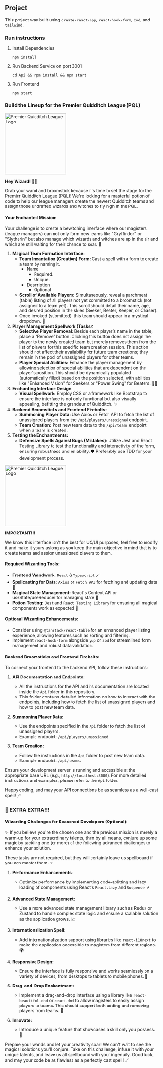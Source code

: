## Project

This project was built using `create-react-app`, `react-hook-form`, `zod`, and `tailwind`.

### Run instructions

1. Install Dependencies
    ```
    npm install
    ```

2. Run Backend Service on port 3001
    ```
    cd Api && npm install && npm start
    ```

3. Run Frontend
    ```
    npm start
    ```


### Build the Lineup for the Premier Quidditch League (PQL)

<img src="./public/images/pql_logo.jpeg" alt="Premier Quidditch League Logo" width="200" />

**Hey Wizard!** 🧙‍♂️

Grab your wand and broomstick because it's time to set the stage for the Premier Quidditch League (PQL)! We're looking for a masterful potion of code to help our league managers create the newest Quidditch teams and assign those undrafted wizards and witches to fly high in the PQL.

#### Your Enchanted Mission:

Your challenge is to create a bewitching interface where our magisters (league managers) can not only form new teams like "Gryffindor" or "Slytherin" but also manage which wizards and witches are up in the air and which are still waiting for their chance to soar. 🧹

1. **Magical Team Formation Interface:**
    - **Team Incantation (Creation) Form:** Cast a spell with a form to create a team by naming it.
      - Name
        - Required.
        - Unique.
      - Description
        - Optional
    - **Scroll of Available Players:** Simultaneously, reveal a parchment (table) listing of all players not yet committed to a broomstick (not assigned to a team yet). This scroll should detail their name, age, and desired position in the skies (Seeker, Beater, Keeper, or Chaser).
    - Once invoked (submitted), this team should appear in a mystical dropdown. 📜
2. **Player Management Spellwork (Tasks):**
    - **Selective Player Removal:** Beside each player’s name in the table, place a “Remove” button. Clicking this button does not assign the player to the newly created team but merely removes them from the list of players for this specific team creation session. This action should not affect their availability for future team creations; they remain in the pool of unassigned players for other teams.
    - **Player Special Abilities:** Enhance the player management by allowing selection of special abilities that are dependent on the player's position. This should be dynamically populated (automatically filled) based on the position selected, with abilities like "Enhanced Vision" for Seekers or "Power Swing" for Beaters. 🧙‍♀️
3. **Enchanting Interface Design:**
    - **Visual Spellwork:** Employ CSS or a framework like Bootstrap to ensure the interface is not only functional but also visually appealing, befitting the grandeur of Quidditch. ✨
4. **Backend Broomsticks and Frontend Firebolts:**
    - **Summoning Player Data:** Use Axios or Fetch API to fetch the list of unassigned players from the `/api/players/unassigned` endpoint.
    - **Team Creation:** Post new team data to the `/api/teams` endpoint when a team is created.
5. **Testing the Enchantments:**
    - **Defensive Spells Against Bugs (Mistakes):** Utilize Jest and React Testing Library to test the functionality and interactivity of the form, ensuring robustness and reliability. 🛡️ Preferably use TDD for your development process.

<img src="./public/images/mockup.png" alt="Premier Quidditch League Logo" width="200" />


**IMPORTANT!!!!**

We know this interface isn't the best for UX/UI purposes, feel free to modify it and make it yours aslong as you keep the main objective in mind that is to create teams and assign unassigned players to them.


#### Required Wizarding Tools:

- **Frontend Wandwork:** `React` & `Typescript` 🪄
- **Spellcasting for Data:** `Axios` or `Fetch API` for fetching and updating data 📡
- **Magical State Management:** React's Context API or useState/useReducer for managing state 🌟
- **Potion Testing:** `Jest` and `React Testing Library` for ensuring all magical components work as expected 🧪

#### Optional Wizarding Enhancements:
- Consider using `@tanstack/react-table` for an enhanced player listing experience, allowing features such as sorting and filtering.
- Implement `react-hook-form` alongside `yup` or `zod` for streamlined form management and robust data validation.

#### Backend Broomsticks and Frontend Firebolts:

To connect your frontend to the backend API, follow these instructions:

1. **API Documentation and Endpoints:**
    - All the instructions for the API and its documentation are located inside the `Api` folder in this repository.
    - This folder contains detailed information on how to interact with the endpoints, including how to fetch the list of unassigned players and how to post new team data.

2. **Summoning Player Data:**
    - Use the endpoints specified in the `Api` folder to fetch the list of unassigned players.
    - Example endpoint: `/api/players/unassigned`.

3. **Team Creation:**
    - Follow the instructions in the `Api` folder to post new team data.
    - Example endpoint: `/api/teams`.

Ensure your development server is running and accessible at the appropriate base URL (e.g., `http://localhost:3000`). For more detailed instructions and examples, please refer to the `Api` folder.

Happy coding, and may your API connections be as seamless as a well-cast spell! 🪄

### 📰 EXTRA EXTRA!!!

#### Wizarding Challenges for Seasoned Developers (Optional):

✨ If you believe you're the chosen one and the previous mission is merely a warm-up for your extraordinary talents, then by all means, conjure up some magic by tackling one (or more) of the following advanced challenges to enhance your solution.

These tasks are not required, but they will certainly leave us spellbound if you can master them. ✨

1. **Performance Enhancements:**
    - Optimize performance by implementing code-splitting and lazy loading of components using React's `React.lazy` and `Suspense`. ⚡
    
2. **Advanced State Management:**
    - Use a more advanced state management library such as Redux or Zustand to handle complex state logic and ensure a scalable solution as the application grows. 📈

3. **Internationalization Spell:**
    - Add internationalization support using libraries like `react-i18next` to make the application accessible to magisters from different regions. 🌍

4. **Responsive Design:**
    - Ensure the interface is fully responsive and works seamlessly on a variety of devices, from desktops to tablets to mobile phones. 📱

5. **Drag-and-Drop Enchantment:**
    - Implement a drag-and-drop interface using a library like `react-beautiful-dnd` or `react-dnd` to allow magisters to easily assign players to teams. This should support both adding and removing players from teams. 🧲

6. **Innovate:**
    - Introduce a unique feature that showcases a skill only you possess. 🌟


Prepare your wands and let your creativity soar! We can't wait to see the magical solutions you'll conjure. Take on this challenge, infuse it with your unique talents, and leave us all spellbound with your ingenuity. Good luck, and may your code be as flawless as a perfectly cast spell! 🪄
